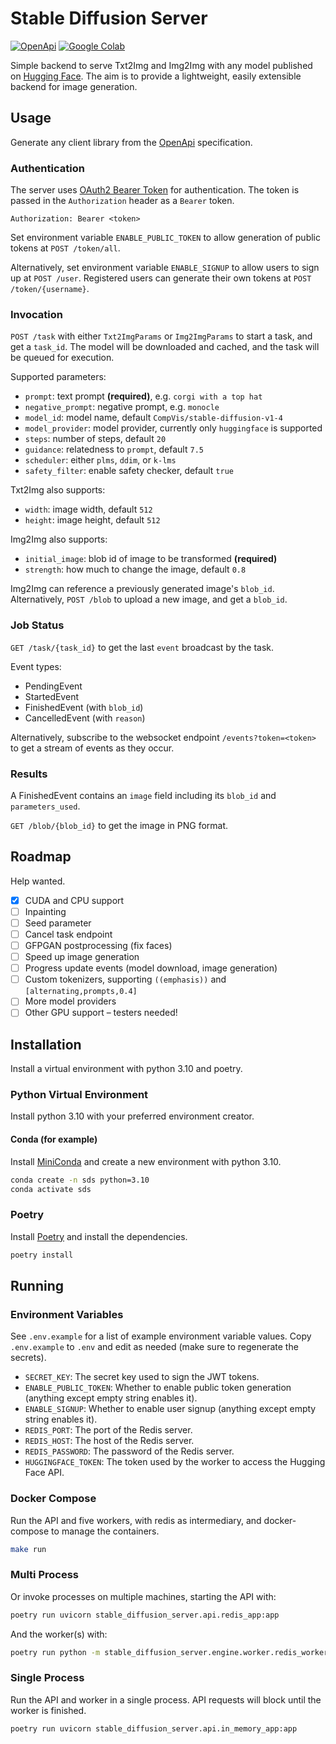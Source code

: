 # Stable Diffusion Server

[![OpenApi](https://img.shields.io/badge/OpenApi-3.0.2-orange)](https://editor.swagger.io/?url=https://raw.githubusercontent.com/irgolic/stable-diffusion-server/master/openapi.yml)
[![Google Colab](https://colab.research.google.com/assets/colab-badge.svg)](https://colab.research.google.com/github/irgolic/stable-diffusion-server/blob/master/colab_runner.ipynb)

Simple backend to serve Txt2Img and Img2Img with any model published on [Hugging Face](https://huggingface.co/models).
The aim is to provide a lightweight, easily extensible backend for image generation.

## Usage

Generate any client library from the [OpenApi](
https://editor.swagger.io/?url=https://raw.githubusercontent.com/irgolic/stable-diffusion-server/master/openapi.yml) specification.

### Authentication

The server uses [OAuth2 Bearer Token](https://swagger.io/docs/specification/authentication/bearer-authentication/) for authentication. The token is passed in the `Authorization` header as a `Bearer` token.

```http
Authorization: Bearer <token>
```

Set environment variable `ENABLE_PUBLIC_TOKEN` to allow generation of public tokens at `POST /token/all`.

Alternatively, set environment variable `ENABLE_SIGNUP` to allow users to sign up at `POST /user`. 
Registered users can generate their own tokens at `POST /token/{username}`.

### Invocation

`POST /task` with either `Txt2ImgParams` or `Img2ImgParams` to start a task, and get a `task_id`. 
The model will be downloaded and cached, and the task will be queued for execution.

Supported parameters:
- `prompt`: text prompt **(required)**, e.g. `corgi with a top hat`
- `negative_prompt`: negative prompt, e.g. `monocle`
- `model_id`: model name, default `CompVis/stable-diffusion-v1-4`
- `model_provider`: model provider, currently only `huggingface` is supported
- `steps`: number of steps, default `20`
- `guidance`: relatedness to `prompt`, default `7.5`
- `scheduler`: either `plms`, `ddim`, or `k-lms`
- `safety_filter`: enable safety checker, default `true`

Txt2Img also supports:
- `width`: image width, default `512`
- `height`: image height, default `512`

Img2Img also supports:
- `initial_image`: blob id of image to be transformed **(required)**
- `strength`: how much to change the image, default `0.8`

Img2Img can reference a previously generated image's `blob_id`. 
Alternatively, `POST /blob` to upload a new image, and get a `blob_id`.

### Job Status

`GET /task/{task_id}` to get the last `event` broadcast by the task.

Event types:
- PendingEvent
- StartedEvent
- FinishedEvent (with `blob_id`)
- CancelledEvent (with `reason`)

Alternatively, subscribe to the websocket endpoint `/events?token=<token>` to get a stream of events as they occur.

### Results

A FinishedEvent contains an `image` field including its `blob_id` and `parameters_used`.

`GET /blob/{blob_id}` to get the image in PNG format.

## Roadmap

Help wanted.

- [x] CUDA and CPU support
- [ ] Inpainting
- [ ] Seed parameter
- [ ] Cancel task endpoint
- [ ] GFPGAN postprocessing (fix faces)
- [ ] Speed up image generation
- [ ] Progress update events (model download, image generation)
- [ ] Custom tokenizers, supporting `((emphasis))` and `[alternating,prompts,0.4]`
- [ ] More model providers
- [ ] Other GPU support – testers needed!

## Installation

Install a virtual environment with python 3.10 and poetry.

### Python Virtual Environment

Install python 3.10 with your preferred environment creator.

#### Conda (for example)

Install [MiniConda](https://docs.conda.io/en/latest/miniconda.html) and create a new environment with python 3.10.

```bash
conda create -n sds python=3.10
conda activate sds
```

### Poetry

Install [Poetry](https://python-poetry.org/docs/#installation) and install the dependencies.

```bash
poetry install
```

## Running

### Environment Variables

See `.env.example` for a list of example environment variable values.
Copy `.env.example` to `.env` and edit as needed (make sure to regenerate the secrets).

- `SECRET_KEY`: The secret key used to sign the JWT tokens.
- `ENABLE_PUBLIC_TOKEN`: Whether to enable public token generation (anything except empty string enables it).
- `ENABLE_SIGNUP`: Whether to enable user signup (anything except empty string enables it).
- `REDIS_PORT`: The port of the Redis server.
- `REDIS_HOST`: The host of the Redis server.
- `REDIS_PASSWORD`: The password of the Redis server.
- `HUGGINGFACE_TOKEN`: The token used by the worker to access the Hugging Face API.

### Docker Compose

Run the API and five workers, with redis as intermediary, and docker-compose to manage the containers.

```bash
make run
```

### Multi Process

Or invoke processes on multiple machines, starting the API with:

```bash
poetry run uvicorn stable_diffusion_server.api.redis_app:app
```

And the worker(s) with:

```bash
poetry run python -m stable_diffusion_server.engine.worker.redis_worker
```

### Single Process

Run the API and worker in a single process. API requests will block until the worker is finished.

```bash
poetry run uvicorn stable_diffusion_server.api.in_memory_app:app
```